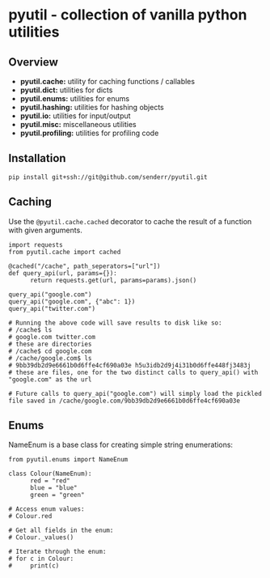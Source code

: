 # pyutil - collection of vanilla python utilities

## Overview
- **pyutil.cache:** utility for caching functions / callables
- **pyutil.dict:** utilities for dicts
- **pyutil.enums:** utilities for enums
- **pyutil.hashing:** utilities for hashing objects
- **pyutil.io:** utilities for input/output
- **pyutil.misc:** miscellaneous utilities
- **pyutil.profiling:** utilities for profiling code


## Installation
`pip install git+ssh://git@github.com/senderr/pyutil.git`

## Caching
Use the `@pyutil.cache.cached` decorator to cache the result of a function with given arguments.

```
import requests
from pyutil.cache import cached

@cached("/cache", path_seperators=["url"])
def query_api(url, params={}):
      return requests.get(url, params=params).json()

query_api("google.com")
query_api("google.com", {"abc": 1})
query_api("twitter.com")

# Running the above code will save results to disk like so:
# /cache$ ls
# google.com twitter.com                                               # these are directories
# /cache$ cd google.com
# /cache/google.com$ ls
# 9bb39db2d9e6661b0d6ffe4cf690a03e h5u3idb2d9j4i31b0d6ffe448fj3483j    # these are files, one for the two distinct calls to query_api() with "google.com" as the url

# Future calls to query_api("google.com") will simply load the pickled file saved in /cache/google.com/9bb39db2d9e6661b0d6ffe4cf690a03e
```

## Enums
NameEnum is a base class for creating simple string enumerations:

```
from pyutil.enums import NameEnum

class Colour(NameEnum):
      red = "red"
      blue = "blue"
      green = "green"

# Access enum values:
# Colour.red

# Get all fields in the enum:
# Colour._values()

# Iterate through the enum:
# for c in Colour:
#     print(c)
```